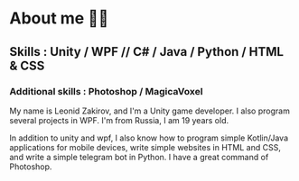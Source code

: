 # About me 👨‍💻

## Skills : Unity / WPF // C# / Java / Python / HTML & CSS
### Additional skills : Photoshop / MagicaVoxel

My name is Leonid Zakirov, and I'm a Unity game developer.
I also program several projects in WPF.
I'm from Russia, I am 19 years old.

In addition to unity and wpf, I also know how to program simple Kotlin/Java applications for mobile devices, write simple websites in HTML and CSS, and write a simple telegram bot in Python.
I have a great command of Photoshop.
